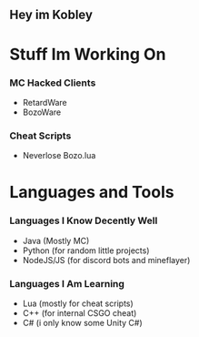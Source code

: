 ## Hey im Kobley

# Stuff Im Working On

### MC Hacked Clients
- RetardWare
- BozoWare

### Cheat Scripts
- Neverlose Bozo.lua

# Languages and Tools

### Languages I Know Decently Well
- Java (Mostly MC)
- Python (for random little projects)
- NodeJS/JS (for discord bots and mineflayer)

### Languages I Am Learning
- Lua (mostly for cheat scripts)
- C++ (for internal CSGO cheat)
- C# (i only know some Unity C#)
